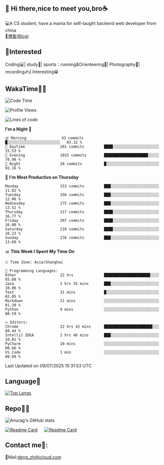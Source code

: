 👋 Hi there,nice to meet you,bro☕
---
💻A CS student, have a mania for self-taught backend web developer from china   
📌[博客(Blog)](https://github.com/HealUP/MyBlog)

 <!-- waka-box start -->
 <!-- waka-box end -->
 
🧲**Interested**
--
Coding💻| study📖| sports：running&Orienteering🏃‍| Photography📸| recording✍️| Interesting😁

WakaTime👨‍💻
---
<!--START_SECTION:waka-->
![Code Time](http://img.shields.io/badge/Code%20Time-3%2C248%20hrs%2023%20mins-blue)

![Profile Views](http://img.shields.io/badge/Profile%20Views-0-blue)

![Lines of code](https://img.shields.io/badge/From%20Hello%20World%20I%27ve%20Written-205.1%20thousand%20lines%20of%20code-blue)

**I'm a Night 🦉** 

```text
🌞 Morning                43 commits          █░░░░░░░░░░░░░░░░░░░░░░░░   03.32 % 
🌆 Daytime                201 commits         ████░░░░░░░░░░░░░░░░░░░░░   15.53 % 
🌃 Evening                1022 commits        ████████████████████░░░░░   78.98 % 
🌙 Night                  28 commits          █░░░░░░░░░░░░░░░░░░░░░░░░   02.16 % 
```
📅 **I'm Most Productive on Thursday** 

```text
Monday                   153 commits         ███░░░░░░░░░░░░░░░░░░░░░░   11.82 % 
Tuesday                  156 commits         ███░░░░░░░░░░░░░░░░░░░░░░   12.06 % 
Wednesday                175 commits         ███░░░░░░░░░░░░░░░░░░░░░░   13.52 % 
Thursday                 217 commits         ████░░░░░░░░░░░░░░░░░░░░░   16.77 % 
Friday                   207 commits         ████░░░░░░░░░░░░░░░░░░░░░   16.00 % 
Saturday                 210 commits         ████░░░░░░░░░░░░░░░░░░░░░   16.23 % 
Sunday                   176 commits         ███░░░░░░░░░░░░░░░░░░░░░░   13.60 % 
```


📊 **This Week I Spent My Time On** 

```text
🕑︎ Time Zone: Asia/Shanghai

💬 Programming Languages: 
Other                    22 hrs              █████████████████████░░░░   85.68 % 
Java                     2 hrs 35 mins       ███░░░░░░░░░░░░░░░░░░░░░░   10.06 % 
Text                     31 mins             █░░░░░░░░░░░░░░░░░░░░░░░░   02.05 % 
Markdown                 21 mins             ░░░░░░░░░░░░░░░░░░░░░░░░░   01.38 % 
Python                   9 mins              ░░░░░░░░░░░░░░░░░░░░░░░░░   00.59 % 

🔥 Editors: 
Chrome                   22 hrs 42 mins      ██████████████████████░░░   88.44 % 
IntelliJ IDEA            2 hrs 46 mins       ███░░░░░░░░░░░░░░░░░░░░░░   10.81 % 
PyCharm                  10 mins             ░░░░░░░░░░░░░░░░░░░░░░░░░   00.66 % 
VS Code                  1 min               ░░░░░░░░░░░░░░░░░░░░░░░░░   00.09 % 
```


 Last Updated on 09/07/2025 15:31:53 UTC
<!--END_SECTION:waka-->

Language🚀
---
[![Top Langs](https://github-readme-stats.vercel.app/api/top-langs/?username=HealUP&layout=compact&hide_border=true)](https://github.com/HealUP)

Repo🧑‍💻
---
![Anurag's GitHub stats](https://github-readme-stats.vercel.app/api?username=HealUP&count_private=true&show_icons=true&theme=gruvbox&hide_border=true) 

[![Readme Card](https://github-readme-stats.vercel.app/api/pin/?username=HealUP&repo=InternetEy&theme=transparent)](https://github.com/HealUP/InternetEy) &emsp;
[![Readme Card](https://github-readme-stats.vercel.app/api/pin/?username=HealUP&repo=CampusExperience&theme=transparent)](https://github.com/HealUP/CampusExperience)


Contact me📱:
---
📮Mail:deng_zh@icloud.com  
